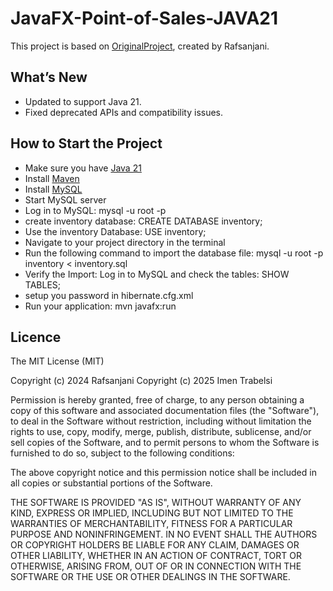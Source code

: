
# JavaFX-Point-of-Sales-JAVA21
This project is based on [OriginalProject](https://github.com/original-owner/original-repo), created by Rafsanjani. 

## What’s New
- Updated to support Java 21.
- Fixed deprecated APIs and compatibility issues.

## How to Start the Project
- Make sure you have [Java 21](https://www.oracle.com/java/technologies/javase-downloads.html)
- Install [Maven](https://maven.apache.org/) 
- Install [MySQL](https://www.mysql.com/)
- Start MySQL server
- Log in to MySQL: mysql -u root -p
- create inventory database: CREATE DATABASE inventory;
- Use the inventory Database: USE inventory;
- Navigate to your project directory in the terminal
- Run the following command to import the database file: mysql -u root -p inventory < inventory.sql
- Verify the Import: Log in to MySQL and check the tables: SHOW TABLES;
- setup you password in hibernate.cfg.xml
- Run your application: mvn javafx:run


## Licence
The MIT License (MIT)

Copyright (c) 2024 Rafsanjani
Copyright (c) 2025 Imen Trabelsi

Permission is hereby granted, free of charge, to any person obtaining a copy
of this software and associated documentation files (the "Software"), to deal
in the Software without restriction, including without limitation the rights
to use, copy, modify, merge, publish, distribute, sublicense, and/or sell
copies of the Software, and to permit persons to whom the Software is
furnished to do so, subject to the following conditions:

The above copyright notice and this permission notice shall be included in
all copies or substantial portions of the Software.

THE SOFTWARE IS PROVIDED "AS IS", WITHOUT WARRANTY OF ANY KIND, EXPRESS OR
IMPLIED, INCLUDING BUT NOT LIMITED TO THE WARRANTIES OF MERCHANTABILITY,
FITNESS FOR A PARTICULAR PURPOSE AND NONINFRINGEMENT. IN NO EVENT SHALL THE
AUTHORS OR COPYRIGHT HOLDERS BE LIABLE FOR ANY CLAIM, DAMAGES OR OTHER
LIABILITY, WHETHER IN AN ACTION OF CONTRACT, TORT OR OTHERWISE, ARISING FROM,
OUT OF OR IN CONNECTION WITH THE SOFTWARE OR THE USE OR OTHER DEALINGS IN
THE SOFTWARE.
